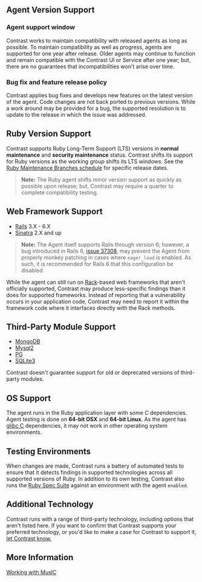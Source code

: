 <!--
title: "Supported Technologies"
description: "List of supported technologies"
tags: "installation Ruby on Rails agent frameworks support gem"
-->

## Agent Version Support

### Agent support window

Contrast works to maintain compatibility with released agents as long as possible. To maintain compatibility as well as progress, agents are supported for one year after release. Older agents may continue to function and remain compatible with the Contrast UI or Service after one year; but, there are no guarantees that incompatibilities won't arise over time.

### Bug fix and feature release policy

Contrast applies bug fixes and develops new features on the latest version of the agent. Code changes are not back ported to previous versions. While a work around may be provided for a bug, the supported resolution is to update to the release in which the issue was addressed.

## Ruby Version Support

Contrast supports Ruby Long-Term Support (LTS) versions in **normal maintenance** and **security maintenance** status. Contrast shifts its support for Ruby versions as the working group shifts its LTS windows. See the [Ruby Maintenance Branches schedule](https://www.ruby-lang.org/en/downloads/branches/) for specific release dates.

> **Note:** The Ruby agent shifts minor version support as quickly as possible upon release; but, Contrast may require a quarter to complete compatibility testing.

## Web Framework Support

* [Rails](https://rubyonrails.org/) 3.X - 6.X
* [Sinatra](http://sinatrarb.com/) 2.X and up

> **Note:** The Agent itself supports Rails through version 6; however, a bug introduced in Rails 6, [issue 37308](https://github.com/rails/rails/issues/37308), may prevent the Agent from properly monkey patching in cases where `eager_load` is enabled. As such, it is recommended for Rails 6 that this configuration be disabled. 
 
While the agent can still run on [Rack](http://rack.github.io/)-based web frameworks that aren't officially supported, Contrast may produce less-specific findings than it does for supported frameworks. Instead of reporting that a vulnerability occurs in your application code, Contrast may need to report it within the framework code where it interfaces directly with the Rack methods.

## Third-Party Module Support

* [MongoDB](http://alexeypetrushin.github.io/mongodb/driver.html)
* [Mysql2](https://github.com/brianmario/mysql2)
* [PG](https://bitbucket.org/ged/ruby-pg/wiki/Home)
* [SQLite3](https://github.com/sparklemotion/sqlite3-ruby)

Contrast doesn't guarantee support for old or deprecated versions of third-party modules.

## OS Support

The agent runs in the Ruby application layer with some *C* dependencies. Agent testing is done on **64-bit OSX** and **64-bit Linux**. As the agent has [glibc C](https://www.gnu.org/software/libc/) dependencies, it may not work in other operating system environments.

## Testing Environments

When changes are made, Contrast runs a battery of automated tests to ensure that it detects findings in supported technologies across all supported versions of Ruby. In addition to its own testing, Contrast also runs the [Ruby Spec Suite](https://github.com/ruby/spec) against an environment with the agent `enabled`.

## Additional Technology

Contrast runs with a range of third-party technology, including options that aren't listed here. If you want to confirm that Contrast supports your preferred technology, or you'd like to make a case for Contrast to support it, [let Contrast know.](mailto:bugs@contrastsecurity.com)

## More Information

[Working with MuslC](installation-ruby.html#ruby-muslc)
